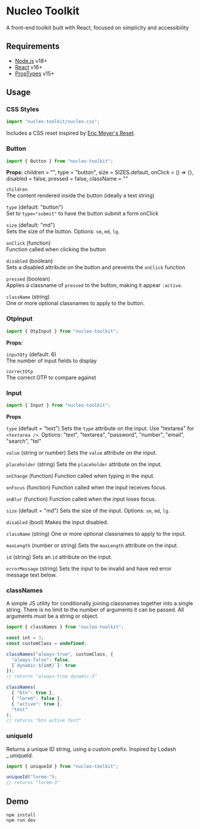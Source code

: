 # Nucleo Toolkit

A front-end toolkit built with React, focused on simplicity and accessibility

## Requirements

- [Node.js](https://nodejs.org/en) v18+
- [React](https://react.dev/) v16+
- [PropTypes](https://www.npmjs.com/package/prop-types) v15+

## Usage

### CSS Styles

```jsx
import "nucleo-toolkit/nucleo.css";
```

Includes a CSS reset inspired by [Eric Meyer's Reset](https://meyerweb.com/eric/tools/css/reset/).

### Button

```jsx
import { Button } from "nucleo-toolkit";
```

**Props:**
  children = "",
  type = "button",
  size = SIZES.default,
  onClick = () => {},
  disabled = false,
  pressed = false,
  className = ""

`children`<br>
The content rendered inside the button (ideally a text string)

`type` (default: "button")<br>
Set to `type="submit"` to have the button submit a form onClick

`size` (default: "md")<br>
Sets the size of the button. Options: `sm`, `md`, `lg`.

`onClick` (function)<br>
Function called when clicking the button

`disabled` (boolean)<br>
Sets a disabled attribute on the button and prevents the `onClick` function

`pressed` (boolean)<br>
Applies a classname of `pressed` to the button, making it appear `:active`.

`className` (string)<br>
One or more optional classnames to apply to the button.

### OtpInput

```jsx
import { OtpInput } from "nucleo-toolkit";
```

**Props:**

`inputQty` (default: 6)<br>
The number of input fields to display

`correctOtp`<br>
The correct OTP to compare against

### Input

```jsx
import { Input } from "nucleo-toolkit";
```

**Props**

`type` (default = "text")
Sets the `type` attribute on the input. Use "textarea" for `<textarea />`. Options: "text", "textarea", "password", "number", "email", "search", "tel"

`value` (string or number)
Sets the `value` attribute on the input.

`placeholder` (string)
Sets the `placeholder` attribute on the input.

`onChange` (function)
Function called when typing in the input.

`onFocus` (function)
Function called when the input receives focus.

`onBlur` (function)
Function called when the input loses focus.

`size` (default = "md")
Sets the size of the input. Options: `sm`, `md`, `lg`.

`disabled` (bool)
Makes the input disabled.

`className` (string)
One or more optional classnames to apply to the input.

`maxLength` (number or string)
Sets the `maxLength` attribute on the input.

`id` (string)
Sets an `id` attribute on the input.

`errorMessage` (string)
Sets the input to be invalid and have red error message text below.

### classNames

A simple JS utility for conditionally joining classnames together into a single string. There is no limit to the number of arguments it can be passed. All arguments must be a string or object.

```jsx
import { classNames } from "nucleo-toolkit";

const int = 3;
const customClass = undefined;

classNames("always-true", customClass, {
  "always-false": false,
  [`dynamic-${int}`]: true
});
// returns "always-true dynamic-3"

classNames(
  { "btn": true },
  { "lorem": false },
  { "active": true },
  "test"
);
// returns "btn active test"
```

### uniqueId

Returns a unique ID string, using a custom prefix. Inspired by Lodash _.uniqueId.

```jsx
import { uniqueId } from "nucleo-toolkit";

uniqueId("lorem-");
// returns "lorem-3"
```

## Demo

```
npm install
npm run dev
```
